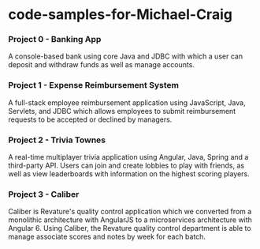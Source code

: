 # code-samples-for-Michael-Craig

### Project 0 - Banking App

A console-based bank using core Java and JDBC with which a user can deposit and withdraw funds as well as manage accounts. 

### Project 1 - Expense Reimbursement System

A full-stack employee reimbursement application using JavaScript, Java, Servlets, and JDBC which allows employees to submit reimbursement requests to be accepted or declined by managers.

### Project 2 - Trivia Townes

A real-time multiplayer trivia application using Angular, Java, Spring and a third-party API.  Users can join and create lobbies to play with friends, as well as view leaderboards with information on the highest scoring players.

### Project 3 - Caliber

Caliber is Revature's quality control application which we converted from a monolithic architecture with AngularJS to a microservices architecture with Angular 6.  Using Caliber, the Revature quality control department is able to manage associate scores and notes by week for each batch.
